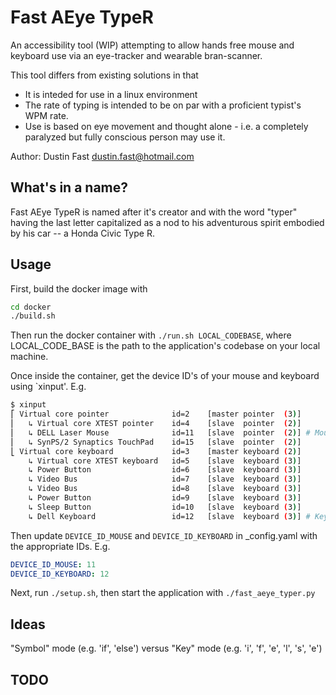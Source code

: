 # Fast AEye TypeR

An accessibility tool (WIP) attempting to allow hands free mouse and keyboard use via an eye-tracker and wearable bran-scanner.

This tool differs from existing solutions in that

* It is inteded for use in a linux environment
* The rate of typing is intended to be on par with a proficient typist's WPM rate.
*  Use is based on eye movement and thought alone - i.e. a completely paralyzed but fully conscious person may use it.

Author: Dustin Fast <dustin.fast@hotmail.com>

## What's in a name?

Fast AEye TypeR is named after it's creator and with the word "typer" having the last letter capitalized as a nod to his adventurous spirit embodied by his car -- a Honda Civic Type R.

## Usage

First, build the docker image with

```bash
cd docker
./build.sh
```

Then run the docker container with `./run.sh LOCAL_CODEBASE`, where LOCAL_CODE_BASE is the path to the application's codebase on your local machine.  

Once inside the container, get the device ID's of your mouse and keyboard using `xinput'. E.g.  

``` bash
$ xinput
⎡ Virtual core pointer              id=2    [master pointer  (3)]
⎜   ↳ Virtual core XTEST pointer    id=4    [slave  pointer  (2)]
⎜   ↳ DELL Laser Mouse              id=11   [slave  pointer  (2)] # Mouse
⎜   ↳ SynPS/2 Synaptics TouchPad    id=15   [slave  pointer  (2)]
⎣ Virtual core keyboard             id=3    [master keyboard (2)]
    ↳ Virtual core XTEST keyboard   id=5    [slave  keyboard (3)]
    ↳ Power Button                  id=6    [slave  keyboard (3)]
    ↳ Video Bus                     id=7    [slave  keyboard (3)]
    ↳ Video Bus                     id=8    [slave  keyboard (3)]
    ↳ Power Button                  id=9    [slave  keyboard (3)]
    ↳ Sleep Button                  id=10   [slave  keyboard (3)]
    ↳ Dell Keyboard                 id=12   [slave  keyboard (3)] # Keyboard
```

Then update `DEVICE_ID_MOUSE` and `DEVICE_ID_KEYBOARD` in _config.yaml with the appropriate IDs. E.g.

```yaml
DEVICE_ID_MOUSE: 11
DEVICE_ID_KEYBOARD: 12
```

Next, run `./setup.sh`, then start the application with `./fast_aeye_typer.py`

## Ideas

"Symbol" mode (e.g. 'if', 'else') versus "Key" mode (e.g. 'i', 'f', 'e', 'l', 's', 'e')

## TODO

